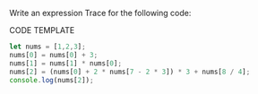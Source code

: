 Write an expression Trace for the following code:

CODE TEMPLATE

```js
let nums = [1,2,3];
nums[0] = nums[0] + 3;
nums[1] = nums[1] * nums[0];
nums[2] = (nums[0] + 2 * nums[7 - 2 * 3]) * 3 + nums[8 / 4];
console.log(nums[2]);
```
